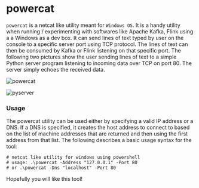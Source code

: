 # powercat
`powercat` is a netcat like utility meant for `Windows OS`. It is a handy utility when running / experimenting with softwares like Apache Kafka, Flink using a a Windows as a dev box.
It can send lines of text typed by user on the console to a specific server port using TCP protocol. The lines of text can then be consumed by Kafka or Flink listening on that specific port.
The following two pictures show the user sending lines of text to a simple Python server program listening to incoming data over TCP on port 80. The server simply echoes the received data.

![powercat](https://github.com/user-attachments/assets/9dc0354f-5889-4bf7-a6fe-59834459cdad)

![pyserver](https://github.com/user-attachments/assets/fda65856-f004-4661-aad2-3b6f95276f9f)

### Usage
The powercat utility can be used either by specifying a valid IP address or a DNS. If a DNS is specified, it creates the host address to connect to based on the list of machine addresses that are 
returned and then using the first address from that list. The following describes a basic usage syntax for the tool:

```
# netcat like utility for windows using powershell
# usage: .\powercat -Address "127.0.0.1" -Port 80
# or .\powercat -Dns "localhost" -Port 80
```

Hopefully you will like this tool!
